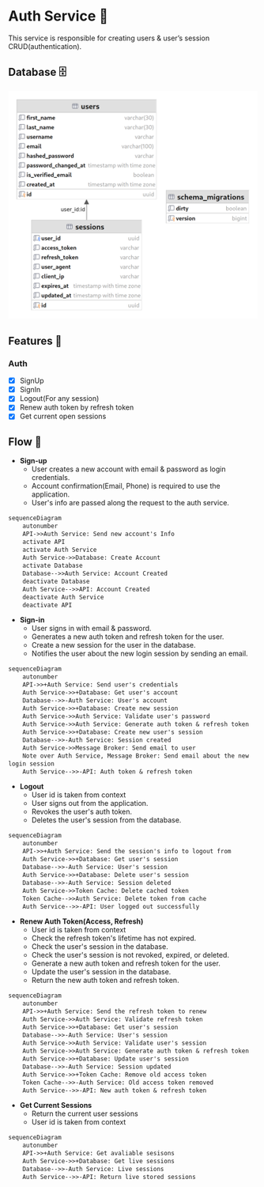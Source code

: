 # Auth Service 🔑

This service is responsible for creating users & user’s session CRUD(authentication).

## Database 🗄

![Diagram](./../docs/fingo_auth_db.png)

## Features 🚀

### Auth
- [x] SignUp
- [x] SignIn
- [x] Logout(For any session)
- [x] Renew auth token by refresh token
- [x] Get current open sessions

## Flow 🌊

* **Sign-up**
  - User creates a new account with email & password as login credentials.
  - Account confirmation(Email, Phone) is required to use the application.
  - User's info are passed along the request to the auth service.

```mermaid
sequenceDiagram
    autonumber
    API->>Auth Service: Send new account's Info
    activate API
    activate Auth Service
    Auth Service->>Database: Create Account
    activate Database
    Database-->>Auth Service: Account Created
    deactivate Database
    Auth Service-->>API: Account Created
    deactivate Auth Service
    deactivate API
```

* **Sign-in**
  - User signs in with email & password.
  - Generates a new auth token and refresh token for the user.
  - Create a new session for the user in the database.
  - Notifies the user about the new login session by sending an email.

```mermaid
sequenceDiagram
    autonumber
    API->>+Auth Service: Send user's credentials
    Auth Service->>+Database: Get user's account
    Database-->>-Auth Service: User's account
    Auth Service->>+Database: Create new session
    Auth Service->>Auth Service: Validate user's password
    Auth Service->>Auth Service: Generate auth token & refresh token
    Auth Service->>+Database: Create new user's session
    Database-->>-Auth Service: Session created
    Auth Service->>Message Broker: Send email to user
    Note over Auth Service, Message Broker: Send email about the new login session
    Auth Service-->>-API: Auth token & refresh token
```

* **Logout**
  - User id is taken from context
  - User signs out from the application.
  - Revokes the user's auth token.
  - Deletes the user's session from the database.

```mermaid
sequenceDiagram
    autonumber
    API->>+Auth Service: Send the session's info to logout from
    Auth Service->>+Database: Get user's session
    Database-->>-Auth Service: User's session
    Auth Service->>+Database: Delete user's session
    Database-->>-Auth Service: Session deleted
    Auth Service->>Token Cache: Delete cached token
    Token Cache-->>Auth Service: Delete token from cache
    Auth Service-->>-API: User logged out successfully
```

* **Renew Auth Token(Access, Refresh)**
  - User id is taken from context
  - Check the refresh token's lifetime has not expired.
  - Check the user's session in the database.
  - Check the user's session is not revoked, expired, or deleted.
  - Generate a new auth token and refresh token for the user.
  - Update the user's session in the database.
  - Return the new auth token and refresh token.

```mermaid
sequenceDiagram
    autonumber
    API->>+Auth Service: Send the refresh token to renew
    Auth Service->>Auth Service: Validate refresh token
    Auth Service->>+Database: Get user's session
    Database-->>-Auth Service: User's session
    Auth Service->>Auth Service: Validate user's session
    Auth Service->>Auth Service: Generate auth token & refresh token
    Auth Service->>+Database: Update user's session
    Database-->>-Auth Service: Session updated
    Auth Service->>+Token Cache: Remove old access token
    Token Cache-->>-Auth Service: Old access token removed
    Auth Service-->>-API: New auth token & refresh token
```
* **Get Current Sessions**
  - Return the current user sessions
  - User id is taken from context

```mermaid
sequenceDiagram
    autonumber
    API->>+Auth Service: Get avaliable sesisons
    Auth Service->>+Database: Get live sessions
    Database-->>-Auth Service: Live sessions
    Auth Service-->>-API: Return live stored sessions

```
